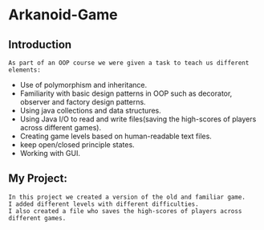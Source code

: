 # Arkanoid-Game

 ## Introduction
    As part of an OOP course we were given a task to teach us different elements:
* Use of polymorphism and inheritance.
* Familiarity with basic design patterns in OOP such as decorator, observer and factory design patterns.
* Using java collections and data structures.
* Using Java I/O to read and write files(saving the high-scores of players across different games).
* Creating game levels based on human-readable text files.
* keep open/closed principle states.
* Working with GUI.

## My Project:
    In this project we created a version of the old and familiar game.
    I added different levels with different difficulties.
    I also created a file who saves the high-scores of players across different games.
    
    
